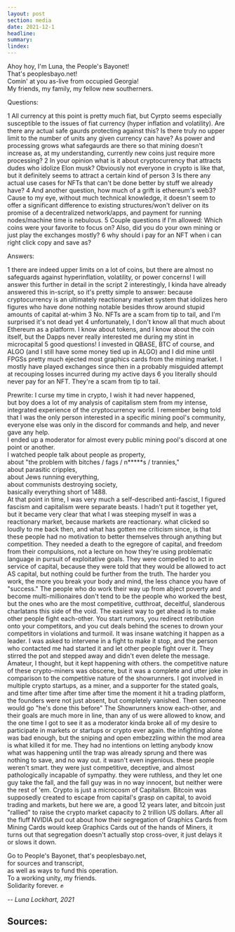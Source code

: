 ```yaml
---
layout: post
section: media
date: 2021-12-1
headline:
summary:
lindex:
---
```

Ahoy hoy, I'm Luna, the People's Bayonet!  
That's peoplesbayo.net!  
Comin' at you as-live from occupied Georgia!  
My friends, my family, my fellow new southerners.  

Questions:

1 All currency at this point is pretty much fiat, but Cyrpto seems especially susceptible to the issues of fiat currency (hyper inflation and volatility). Are there any actual safe gaurds protecting against this? Is there truly no upper limit to the number of units any given currency can have? As power and processing grows what safegaurds are there so that mining doesn't increase as, at my understanding, currently new coins just require more processing?
2 In your opinion what is it about cryptocurrency that attracts dudes who idolize Elon musk? Obviously not everyone in crypto is like that, but it definitely seems to attract a certain kind of person
3 Is there any actual use cases for NFTs that can't be done better by stuff we already have?
4 And another question, how much of a grift is ethereum's web3? Cause to my eye, without much technical knowledge, it doesn't seem to offer a significant difference to existing structures/won't deliver on its promise of a decentralized network/apps, and payment for running nodes/machine time is nebulous.
5 Couple questions if I'm allowed: Which coins were your favorite to focus on? Also, did you do your own mining or just play the exchanges mostly?
6 why should i pay for an NFT when i can right click copy and save as?

Answers:

1 there are indeed upper limits on a lot of coins, but there are almost no safeguards against hyperinflation, volatility, or power concerns! I will answer this further in detail in the script
2 interestingly, I kinda have already answered this in-script, so it's pretty simple to answer: because cryptocurrency is an ultimately reactionary market system that idolizes hero figures who have done nothing notable besides throw around stupid amounts of capital at-whim
3 No. NFTs are a scam from tip to tail, and I'm surprised it's not dead yet
4 unfortunately, I don't know all that much about Ethereum as a platform. I know about tokens, and I know about the coin itself, but the Dapps never really interested me during my stint in microcapital
5 good questions! I invested in QBASE, BTC of course, and ALGO (and I still have some money tied up in ALGO) and I did mine until FPGSs pretty much ejected most graphics cards from the mining market. I mostly have played exchanges since then in a probably misguided attempt at recouping losses incurred during my active days
6 you literally should never pay for an NFT. They're a scam from tip to tail.

Prewrite:
I curse my time in crypto, I wish it had never happened,  
but boy does a lot of my analysis of capitalism stem from my intense,  
integrated experience of the cryptocurrency world.
I remember being told that I was the only person interested in a specific mining pool's community,  
everyone else was only in the discord for commands and help, and never gave any help.  
I ended up a moderator for almost every public mining pool's discord at one point or another.  
I watched people talk about people as property,  
about "the problem with bitches / fags / n*****s / trannies,"  
about parasitic cripples,  
about Jews running everything,  
about communists destroying society,  
basically everything short of 1488.  
At that point in time, I was very much a self-described anti-fascist, I figured fascism and capitalism were separate beasts. I hadn't put it together yet, but it became very clear that what I was steeping myself in was a reactionary market, because markets are reactionary. what clicked so loudly to me back then, and what has gotten me criticism since, is that these people had no motivation to better themselves through anything but competition. They needed a death to the egregore of capital, and freedom from their compulsions, not a lecture on how they're using problematic language in pursuit of exploitative goals. They were compelled to act in service of capital, because they were told that they would be allowed to act AS capital, but nothing could be further from the truth.
The harder you work, the more you break your body and mind, the less chance you have of "success."
The people who do work their way up from abject poverty and become multi-millionaires don't tend to be the people who worked the best, but the ones who are the most competitive, cutthroat, deceitful, slanderous charlatans this side of the void.
The easiest way to get ahead is to make other people fight each-other. You start rumors, you redirect retribution onto your competitors, and you cut deals behind the scenes to drown your competitors in violations and turmoil.
It was insane watching it happen as a leader.
I was asked to intervene in a fight to make it stop, and the person who contacted me had started it and let other people fight over it.
They stirred the pot and stepped away and didn't even delete the message.
Amateur, I thought, but it kept happening with others.
the competitive nature of these crypto-miners was obscene, but it was a complete and utter joke in comparison to the competitive nature of the showrunners.
I got involved in multiple crypto startups, as a miner, and a supporter for the stated goals, and time after time after time after time the moment it hit a trading platform, the founders were not just absent, but completely vanished.
Then someone would go "he's done this before"
The Showrunners know each-other, and their goals are much more in line, than any of us were allowed to know, and the one time I got to see it as a moderator kinda broke all of my desire to participate in markets or startups or crypto ever again.
the infighting alone was bad enough, but the sniping and open embezzling within the mod area is what killed it for me.
They had no intentions on letting anybody know what was happening until the trap was already sprung and there was nothing to save, and no way out.
it wasn't even ingenious.
these people weren't smart.
they were just competitive, deceptive, and almost pathologically incapable of sympathy.
they were ruthless, and they let one guy take the fall, and the fall guy was in no way innocent, but neither were the rest of 'em.
Crypto is just a microcosm of Capitalism.
Bitcoin was supposedly created to escape from capital's grasp on capital, to avoid trading and markets, but here we are, a good 12 years later, and bitcoin just "rallied" to raise the crypto market capacity to 2 trillion US dollars.
After all the fluff NVIDIA put out about how their segregation of Graphics Cards from Mining Cards would keep Graphics Cards out of the hands of Miners, it turns out that segregation doesn't actually stop cross-over, it just delays it or slows it down.

Go to People's Bayonet, that's peoplesbayo.net,  
for sources and transcript,  
as well as ways to fund this operation.  
To a working unity, my friends.  
Solidarity forever. ✊

*-- Luna Lockhart, 2021*

## Sources:
